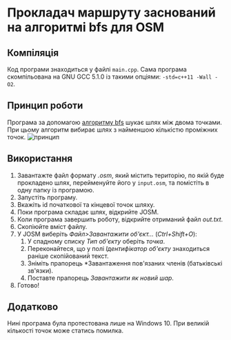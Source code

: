 # Прокладач маршруту заснований на алгоритмі bfs для OSM
## Компіляція
Код програми знаходиться у файлі `main.cpp`. Сама програма скомпільована на GNU GCC 5.1.0 із такими опціями: `-std=c++11 -Wall -O2`.
## Принцип роботи
Програма за допомагою [алгоритму bfs](https://uk.wikipedia.org/wiki/%D0%9F%D0%BE%D1%88%D1%83%D0%BA_%D1%83_%D1%88%D0%B8%D1%80%D0%B8%D0%BD%D1%83) шукає шлях між двома точками. При цьому алгоритм вибирає шлях з найменшою кількістю проміжних точок.
![принцип](https://i.imgur.com/Cng2XGt.png)
## Використання
1. Завантажте файл формату *.osm*, який містить територію, по якій буде прокладено шлях, перейменуйте його у `input.osm`, та помістіть в одну папку із програмою.
2. Запустіть програму.
3. Вкажіть id початкової та кінцевої точок шляху.
4. Поки програма складає шлях, відкрийте JOSM.
5. Коли програма завершить роботу, відкрийте отриманий файл *out.txt*.
6. Скопіюйте вміст файлу.
7. У JOSM виберіть *Файл>Завантажити об'єкт...* (*Ctrl+Shift+O*):
    1. У спадному списку *Тип об'єкту* оберіть *точка*.
    2. Переконайтеся, що у полі *Ідентифікатор об'єкту* знаходиться раніше скопійований текст.
    3. Зніміть прапорець *Завантаження пов'язаних членів (батьківські зв'язки).
    4. Поставте прапорець *Завантажити як новий шар*.
8. Готово!
## Додатково
Нині програма була протестована лише на Windows 10. При великій кількості точок може статись помилка.

